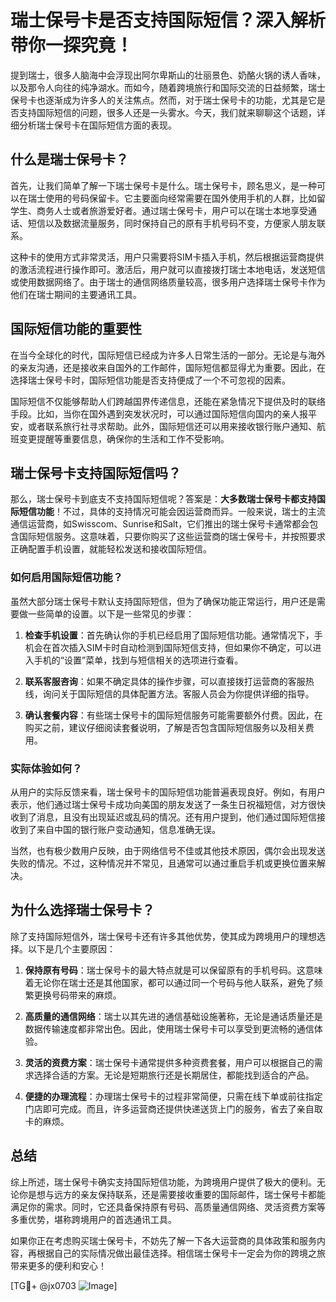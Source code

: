 # 瑞士保号卡是否支持国际短信？深入解析带你一探究竟！

提到瑞士，很多人脑海中会浮现出阿尔卑斯山的壮丽景色、奶酪火锅的诱人香味，以及那令人向往的纯净湖水。而如今，随着跨境旅行和国际交流的日益频繁，瑞士保号卡也逐渐成为许多人的关注焦点。然而，对于瑞士保号卡的功能，尤其是它是否支持国际短信的问题，很多人还是一头雾水。今天，我们就来聊聊这个话题，详细分析瑞士保号卡在国际短信方面的表现。

## 什么是瑞士保号卡？

首先，让我们简单了解一下瑞士保号卡是什么。瑞士保号卡，顾名思义，是一种可以在瑞士使用的号码保留卡。它主要面向经常需要在国外使用手机的人群，比如留学生、商务人士或者旅游爱好者。通过瑞士保号卡，用户可以在瑞士本地享受通话、短信以及数据流量服务，同时保持自己的原有手机号码不变，方便家人朋友联系。

这种卡的使用方式非常灵活，用户只需要将SIM卡插入手机，然后根据运营商提供的激活流程进行操作即可。激活后，用户就可以直接拨打瑞士本地电话，发送短信或使用数据网络了。由于瑞士的通信网络质量较高，很多用户选择瑞士保号卡作为他们在瑞士期间的主要通讯工具。

## 国际短信功能的重要性

在当今全球化的时代，国际短信已经成为许多人日常生活的一部分。无论是与海外的亲友沟通，还是接收来自国外的工作邮件，国际短信都显得尤为重要。因此，在选择瑞士保号卡时，国际短信功能是否支持便成了一个不可忽视的因素。

国际短信不仅能够帮助人们跨越国界传递信息，还能在紧急情况下提供及时的联络手段。比如，当你在国外遇到突发状况时，可以通过国际短信向国内的亲人报平安，或者联系旅行社寻求帮助。此外，国际短信还可以用来接收银行账户通知、航班变更提醒等重要信息，确保你的生活和工作不受影响。

## 瑞士保号卡支持国际短信吗？

那么，瑞士保号卡到底支不支持国际短信呢？答案是：**大多数瑞士保号卡都支持国际短信功能**！不过，具体的支持情况可能会因运营商而异。一般来说，瑞士的主流通信运营商，如Swisscom、Sunrise和Salt，它们推出的瑞士保号卡通常都会包含国际短信服务。这意味着，只要你购买了这些运营商的瑞士保号卡，并按照要求正确配置手机设置，就能轻松发送和接收国际短信。

### 如何启用国际短信功能？

虽然大部分瑞士保号卡默认支持国际短信，但为了确保功能正常运行，用户还是需要做一些简单的设置。以下是一些常见的步骤：

1. **检查手机设置**：首先确认你的手机已经启用了国际短信功能。通常情况下，手机会在首次插入SIM卡时自动检测到国际短信支持，但如果你不确定，可以进入手机的“设置”菜单，找到与短信相关的选项进行查看。
   
2. **联系客服咨询**：如果不确定具体的操作步骤，可以直接拨打运营商的客服热线，询问关于国际短信的具体配置方法。客服人员会为你提供详细的指导。

3. **确认套餐内容**：有些瑞士保号卡的国际短信服务可能需要额外付费。因此，在购买之前，建议仔细阅读套餐说明，了解是否包含国际短信服务以及相关费用。

### 实际体验如何？

从用户的实际反馈来看，瑞士保号卡的国际短信功能普遍表现良好。例如，有用户表示，他们通过瑞士保号卡成功向美国的朋友发送了一条生日祝福短信，对方很快收到了消息，且没有出现延迟或乱码的情况。还有用户提到，他们通过国际短信接收到了来自中国的银行账户变动通知，信息准确无误。

当然，也有极少数用户反映，由于网络信号不佳或其他技术原因，偶尔会出现发送失败的情况。不过，这种情况并不常见，且通常可以通过重启手机或更换位置来解决。

## 为什么选择瑞士保号卡？

除了支持国际短信外，瑞士保号卡还有许多其他优势，使其成为跨境用户的理想选择。以下是几个主要原因：

1. **保持原有号码**：瑞士保号卡的最大特点就是可以保留原有的手机号码。这意味着无论你在瑞士还是其他国家，都可以通过同一个号码与他人联系，避免了频繁更换号码带来的麻烦。

2. **高质量的通信网络**：瑞士以其先进的通信基础设施著称，无论是通话质量还是数据传输速度都非常出色。因此，使用瑞士保号卡可以享受到更流畅的通信体验。

3. **灵活的资费方案**：瑞士保号卡通常提供多种资费套餐，用户可以根据自己的需求选择合适的方案。无论是短期旅行还是长期居住，都能找到适合的产品。

4. **便捷的办理流程**：办理瑞士保号卡的过程非常简便，只需在线下单或前往指定门店即可完成。而且，许多运营商还提供快递送货上门的服务，省去了亲自取卡的麻烦。

## 总结

综上所述，瑞士保号卡确实支持国际短信功能，为跨境用户提供了极大的便利。无论你是想与远方的亲友保持联系，还是需要接收重要的国际邮件，瑞士保号卡都能满足你的需求。同时，它还具备保持原有号码、高质量通信网络、灵活资费方案等多重优势，堪称跨境用户的首选通讯工具。

如果你正在考虑购买瑞士保号卡，不妨先了解一下各大运营商的具体政策和服务内容，再根据自己的实际情况做出最佳选择。相信瑞士保号卡一定会为你的跨境之旅带来更多的便利和安心！

[TG💪+ @jx0703 ![Image](https://github.com/user-attachments/assets/dbca1d08-cadb-493c-b0ec-ad6f7a83f270)]